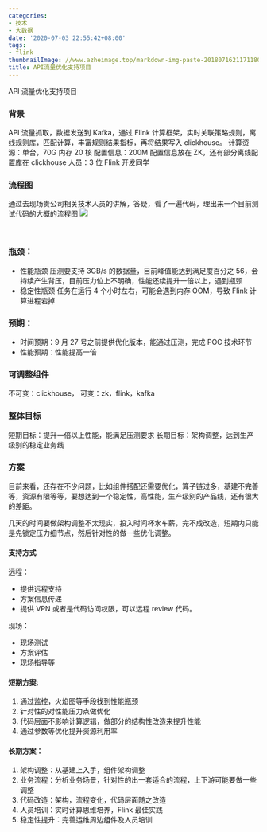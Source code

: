 ```yaml
---
categories:
- 技术
- 大数据
date: '2020-07-03 22:55:42+08:00'
tags:
- flink
thumbnailImage: //www.azheimage.top/markdown-img-paste-20180716211711809.png
title: API流量优化支持项目
---
```


API 流量优化支持项目

<!--more-->

### 背景

API 流量抓取，数据发送到 Kafka，通过 Flink 计算框架，实时关联策略规则，离线规则库，匹配计算，丰富规则结果指标，再将结果写入 clickhouse。
计算资源：单台，70G 内存 20 核
配置信息：200M 配置信息放在 ZK，还有部分离线配置库在 clickhouse
人员：3 位 Flink 开发同学

### 流程图

通过去现场贵公司相关技术人员的讲解，答疑，看了一遍代码，理出来一个目前测试代码的大概的流程图
![](https://www.azheimage.top/markdown-img-paste-20210923122040281.png)

</br>

### 瓶颈：

- 性能瓶颈
  压测要支持 3GB/s 的数据量，目前峰值能达到满足度百分之 56，会持续产生背压，目前压力位上不明确，性能还续提升一倍以上，遇到瓶颈
- 稳定性瓶颈
  任务在运行 4 个小时左右，可能会遇到内存 OOM，导致 Flink 计算进程宕掉

### 预期：

- 时间预期：9 月 27 号之前提供优化版本，能通过压测，完成 POC 技术环节
- 性能预期：性能提高一倍

### 可调整组件

不可变：clickhouse，
可变：zk，flink，kafka

### 整体目标

短期目标：提升一倍以上性能，能满足压测要求
长期目标：架构调整，达到生产级别的稳定业务线

### 方案

目前来看，还存在不少问题，比如组件搭配还需要优化，算子链过多，基建不完善等，资源有限等等，要想达到一个稳定性，高性能，生产级别的产品线，还有很大的差距。

几天的时间要做架构调整不太现实，投入时间杯水车薪，完不成改造，短期内只能是先锁定压力细节点，然后针对性的做一些优化调整。

#### 支持方式

远程：

- 提供远程支持
- 方案信息传递
- 提供 VPN 或者是代码访问权限，可以远程 review 代码。

现场：

- 现场测试
- 方案评估
- 现场指导等

#### 短期方案:

1. 通过监控，火焰图等手段找到性能瓶颈
2. 针对性的对性能压力点做优化
3. 代码层面不影响计算逻辑，做部分的结构性改造来提升性能
4. 通过参数等优化提升资源利用率

#### 长期方案：

1. 架构调整：从基建上入手，组件架构调整
2. 业务流程：分析业务场景，针对性的出一套适合的流程，上下游可能要做一些调整
3. 代码改造：架构，流程变化，代码层面随之改造
4. 人员培训：实时计算思维培养，Flink 最佳实践
5. 稳定性提升：完善运维周边组件及人员培训
